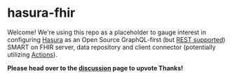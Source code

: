 # hasura-fhir
Welcome! We're using this repo as a placeholder to gauge interest in configuring [Hasura](https://hasura.io) as an Open Source GraphQL-first (but [REST supported](https://hasura.io/docs/latest/graphql/core/api-reference/restified/)) SMART on FHIR server, data repository and client connector (potentially utilizing [Actions](https://hasura.io/docs/latest/graphql/core/actions/index/)).

**Please head over to the [discussion](https://github.com/whitebrick/hasura-fhir/discussions/1) page to upvote Thanks!**

